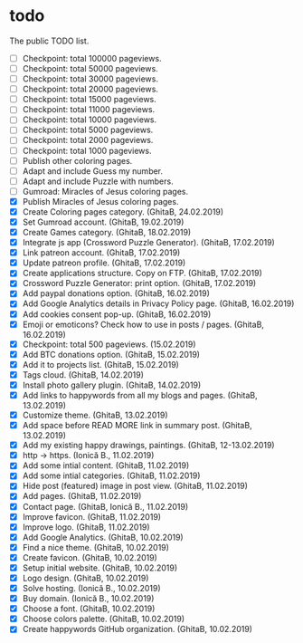 # todo
The public TODO list.

- [ ] Checkpoint: total 100000 pageviews.
- [ ] Checkpoint: total 50000 pageviews.
- [ ] Checkpoint: total 30000 pageviews.
- [ ] Checkpoint: total 20000 pageviews.
- [ ] Checkpoint: total 15000 pageviews.
- [ ] Checkpoint: total 11000 pageviews.
- [ ] Checkpoint: total 10000 pageviews.
- [ ] Checkpoint: total 5000 pageviews.
- [ ] Checkpoint: total 2000 pageviews.
- [ ] Checkpoint: total 1000 pageviews.
- [ ] Publish other coloring pages.
- [ ] Adapt and include Guess my number.
- [ ] Adapt and include Puzzle with numbers.
- [ ] Gumroad: Miracles of Jesus coloring pages.
- [x] Publish Miracles of Jesus coloring pages.
- [x] Create Coloring pages category. (GhitaB, 24.02.2019)
- [x] Set Gumroad account. (GhitaB, 19.02.2019)
- [x] Create Games category. (GhitaB, 18.02.2019)
- [x] Integrate js app (Crossword Puzzle Generator). (GhitaB, 17.02.2019)
- [x] Link patreon account. (GhitaB, 17.02.2019)
- [x] Update patreon profile. (GhitaB, 17.02.2019)
- [x] Create applications structure. Copy on FTP. (GhitaB, 17.02.2019)
- [x] Crossword Puzzle Generator: print option. (GhitaB, 17.02.2019)
- [x] Add paypal donations option. (GhitaB, 16.02.2019)
- [x] Add Google Analytics details in Privacy Policy page. (GhitaB, 16.02.2019)
- [x] Add cookies consent pop-up. (GhitaB, 16.02.2019)
- [x] Emoji or emoticons? Check how to use in posts / pages. (GhitaB, 16.02.2019)
- [x] Checkpoint: total 500 pageviews. (15.02.2019)
- [x] Add BTC donations option. (GhitaB, 15.02.2019)
- [x] Add it to projects list. (GhitaB, 15.02.2019)
- [x] Tags cloud. (GhitaB, 14.02.2019)
- [x] Install photo gallery plugin. (GhitaB, 14.02.2019)
- [x] Add links to happywords from all my blogs and pages. (GhitaB, 13.02.2019)
- [x] Customize theme. (GhitaB, 13.02.2019)
- [x] Add space before READ MORE link in summary post. (GhitaB, 13.02.2019)
- [x] Add my existing happy drawings, paintings. (GhitaB, 12-13.02.2019)
- [x] http -> https. (Ionică B., 11.02.2019)
- [x] Add some intial content. (GhitaB, 11.02.2019)
- [x] Add some intial categories. (GhitaB, 11.02.2019)
- [x] Hide post (featured) image in post view. (GhitaB, 11.02.2019)
- [x] Add pages. (GhitaB, 11.02.2019)
- [x] Contact page. (GhitaB, Ionică B., 11.02.2019)
- [x] Improve favicon. (GhitaB, 11.02.2019)
- [x] Improve logo. (GhitaB, 11.02.2019)
- [x] Add Google Analytics. (GhitaB, 10.02.2019)
- [x] Find a nice theme. (GhitaB, 10.02.2019)
- [x] Create favicon. (GhitaB, 10.02.2019)
- [x] Setup initial website. (GhitaB, 10.02.2019)
- [x] Logo design. (GhitaB, 10.02.2019)
- [x] Solve hosting. (Ionică B., 10.02.2019)
- [x] Buy domain. (Ionică B., 10.02.2019)
- [x] Choose a font. (GhitaB, 10.02.2019)
- [x] Choose colors palette. (GhitaB, 10.02.2019)
- [x] Create happywords GitHub organization. (GhitaB, 10.02.2019)
